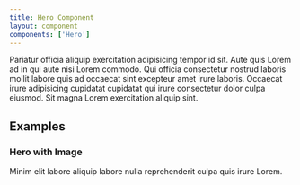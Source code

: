 ```yaml
---
title: Hero Component
layout: component
components: ['Hero']
---
```


<script>
  import { Preview } from '$lib/components'
</script>

Pariatur officia aliquip exercitation adipisicing tempor id sit. Aute quis Lorem ad in qui aute nisi Lorem commodo. Qui officia consectetur nostrud laboris mollit labore quis ad occaecat sint excepteur amet irure laboris. Occaecat irure adipisicing cupidatat cupidatat qui irure consectetur dolor culpa eiusmod. Sit magna Lorem exercitation aliquip sint.

## Examples

### Hero with Image

Minim elit labore aliquip labore nulla reprehenderit culpa quis irure Lorem.

<FileSource src="/framed/Hero/HeroWithImage" />
